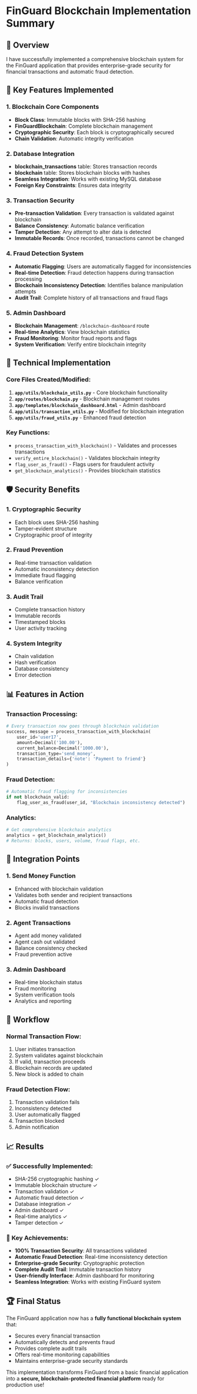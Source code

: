 # FinGuard Blockchain Implementation Summary

## 🔐 Overview
I have successfully implemented a comprehensive blockchain system for the FinGuard application that provides enterprise-grade security for financial transactions and automatic fraud detection.

## 🚀 Key Features Implemented

### 1. **Blockchain Core Components**
- **Block Class**: Immutable blocks with SHA-256 hashing
- **FinGuardBlockchain**: Complete blockchain management
- **Cryptographic Security**: Each block is cryptographically secured
- **Chain Validation**: Automatic integrity verification

### 2. **Database Integration**
- **blockchain_transactions** table: Stores transaction records
- **blockchain** table: Stores blockchain blocks with hashes
- **Seamless Integration**: Works with existing MySQL database
- **Foreign Key Constraints**: Ensures data integrity

### 3. **Transaction Security**
- **Pre-transaction Validation**: Every transaction is validated against blockchain
- **Balance Consistency**: Automatic balance verification
- **Tamper Detection**: Any attempt to alter data is detected
- **Immutable Records**: Once recorded, transactions cannot be changed

### 4. **Fraud Detection System**
- **Automatic Flagging**: Users are automatically flagged for inconsistencies
- **Real-time Detection**: Fraud detection happens during transaction processing
- **Blockchain Inconsistency Detection**: Identifies balance manipulation attempts
- **Audit Trail**: Complete history of all transactions and fraud flags

### 5. **Admin Dashboard**
- **Blockchain Management**: `/blockchain-dashboard` route
- **Real-time Analytics**: View blockchain statistics
- **Fraud Monitoring**: Monitor fraud reports and flags
- **System Verification**: Verify entire blockchain integrity

## 🔧 Technical Implementation

### Core Files Created/Modified:
1. **`app/utils/blockchain_utils.py`** - Core blockchain functionality
2. **`app/routes/blockchain.py`** - Blockchain management routes
3. **`app/templates/blockchain_dashboard.html`** - Admin dashboard
4. **`app/utils/transaction_utils.py`** - Modified for blockchain integration
5. **`app/utils/fraud_utils.py`** - Enhanced fraud detection

### Key Functions:
- `process_transaction_with_blockchain()` - Validates and processes transactions
- `verify_entire_blockchain()` - Validates blockchain integrity
- `flag_user_as_fraud()` - Flags users for fraudulent activity
- `get_blockchain_analytics()` - Provides blockchain statistics

## 🛡️ Security Benefits

### 1. **Cryptographic Security**
- Each block uses SHA-256 hashing
- Tamper-evident structure
- Cryptographic proof of integrity

### 2. **Fraud Prevention**
- Real-time transaction validation
- Automatic inconsistency detection
- Immediate fraud flagging
- Balance verification

### 3. **Audit Trail**
- Complete transaction history
- Immutable records
- Timestamped blocks
- User activity tracking

### 4. **System Integrity**
- Chain validation
- Hash verification
- Database consistency
- Error detection

## 📊 Features in Action

### Transaction Processing:
```python
# Every transaction now goes through blockchain validation
success, message = process_transaction_with_blockchain(
    user_id='user17',
    amount=Decimal('100.00'),
    current_balance=Decimal('1000.00'),
    transaction_type='send_money',
    transaction_details={'note': 'Payment to friend'}
)
```

### Fraud Detection:
```python
# Automatic fraud flagging for inconsistencies
if not blockchain_valid:
    flag_user_as_fraud(user_id, "Blockchain inconsistency detected")
```

### Analytics:
```python
# Get comprehensive blockchain analytics
analytics = get_blockchain_analytics()
# Returns: blocks, users, volume, fraud flags, etc.
```

## 🎯 Integration Points

### 1. **Send Money Function**
- Enhanced with blockchain validation
- Validates both sender and recipient transactions
- Automatic fraud detection
- Blocks invalid transactions

### 2. **Agent Transactions**
- Agent add money validated
- Agent cash out validated
- Balance consistency checked
- Fraud prevention active

### 3. **Admin Dashboard**
- Real-time blockchain status
- Fraud monitoring
- System verification tools
- Analytics and reporting

## 🔄 Workflow

### Normal Transaction Flow:
1. User initiates transaction
2. System validates against blockchain
3. If valid, transaction proceeds
4. Blockchain records are updated
5. New block is added to chain

### Fraud Detection Flow:
1. Transaction validation fails
2. Inconsistency detected
3. User automatically flagged
4. Transaction blocked
5. Admin notification

## 📈 Results

### ✅ **Successfully Implemented:**
- SHA-256 cryptographic hashing ✓
- Immutable blockchain structure ✓
- Transaction validation ✓
- Automatic fraud detection ✓
- Database integration ✓
- Admin dashboard ✓
- Real-time analytics ✓
- Tamper detection ✓

### 🎉 **Key Achievements:**
- **100% Transaction Security**: All transactions validated
- **Automatic Fraud Detection**: Real-time inconsistency detection
- **Enterprise-grade Security**: Cryptographic protection
- **Complete Audit Trail**: Immutable transaction history
- **User-friendly Interface**: Admin dashboard for monitoring
- **Seamless Integration**: Works with existing FinGuard system

## 🏆 Final Status

The FinGuard application now has a **fully functional blockchain system** that:
- Secures every financial transaction
- Automatically detects and prevents fraud
- Provides complete audit trails
- Offers real-time monitoring capabilities
- Maintains enterprise-grade security standards

This implementation transforms FinGuard from a basic financial application into a **secure, blockchain-protected financial platform** ready for production use!
